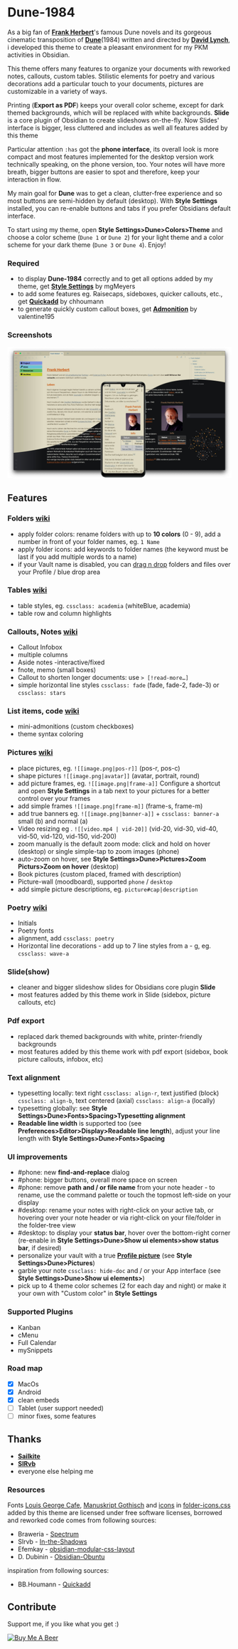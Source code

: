 # Dune-1984


As a big fan of [**Frank Herbert**](https://en.wikipedia.org/wiki/Frank_Herbert)'s famous Dune novels and its gorgeous cinematic transposition of [**Dune**](https://www.imdb.com/title/tt0087182/?ref_=nm_ov_bio_lk)(1984) written and directed by [**David Lynch**](https://www.imdb.com/name/nm0000186/bio?ref_=nm_ov_bio_sm), i developed this theme to create a pleasant environment for my PKM activities in Obsidian.

This theme offers many features to organize your documents with reworked notes, callouts, custom tables.
Stilistic elements for poetry and various decorations add a particular touch to your documents, pictures are customizable in a variety of ways.

Printing (**Export as PDF**) keeps your overall color scheme, except for dark themed backgrounds, which will be replaced with white backgrounds.
**Slide** is a core plugin of Obsidian to create slideshows on-the-fly. Now Slides' interface is bigger, less cluttered and includes as well all features added by this theme
  
Particular attention `:has` got the **phone interface**, its overall look is more compact and most features implemented for the desktop version work technically speaking, on the phone version, too.
Your notes will have more breath, bigger buttons are easier to spot and therefore, keep your interaction in flow.

My main goal for **Dune** was to get a clean, clutter-free experience and so most buttons are semi-hidden by default (desktop). With **Style Settings** installed, you can re-enable buttons and tabs if you prefer Obsidians default interface.

To start using my theme, open **Style Settings>Dune>Colors>Theme** and choose a color scheme (`Dune 1` or `Dune 2`) for your light theme and a color scheme for your dark theme (`Dune 3` or `Dune 4`). Enjoy!
  
### Required

- to display **Dune-1984** correctly and to get all options added by my theme, get [**Style Settings**](https://github.com/mgmeyers/obsidian-style-settings) by mgMeyers
- to add some features eg. Raisecaps, sideboxes, quicker callouts, etc., get [**Quickadd**](https://github.com/chhoumann/quickadd) by chhoumann
- to generate quickly custom callout boxes, get [**Admonition**](https://github.com/valentine195/obsidian-admonition) by valentine195


### Screenshots

![Titelbild-Dune-3](https://github.com/Jopp-gh/Obsidian-Dune84/blob/main/Dune-Obsidian.jpg)

  
## Features

### Folders [wiki](https://github.com/Jopp-gh/Obsidian-Dune84/blob/main/Wiki/Keywords.md)

- apply folder colors: rename folders with up to **10 colors** (0 - 9), add a number in front of your folder names,  eg. `1 Name`
- apply folder icons: add keywords to folder names (the keyword must be last if you add multiple words to a name)
- if your Vault name is disabled, you can [drag n drop](https://github.com/Jopp-gh/Obsidian-Dune84/edit/main/Wiki/Profile.md) folders and files over your Profile / blue drop area

### Tables [wiki](https://github.com/Jopp-gh/Obsidian-Dune84/blob/main/Wiki/Tables.md)

- table styles, eg. `cssclass: academia`  (whiteBlue, academia) 
- table row and column highlights

### Callouts, Notes [wiki](https://github.com/Jopp-gh/Obsidian-Dune84/blob/main/Wiki/Boxes.md)

- Callout Infobox 
- multiple columns  
- Aside notes -interactive/fixed 
- fnote, memo (small boxes)
- Callout to shorten longer documents: use `> [!read-more…]` 
- simple horizontal line styles `cssclass: fade` (fade, fade-2, fade-3) or `cssclass: stars`

### List items, code [wiki](https://github.com/Jopp-gh/Obsidian-Dune84/blob/main/Wiki/Lists.md)

- mini-admonitions (custom checkboxes)
- theme syntax coloring

### Pictures [wiki](https://github.com/Jopp-gh/Obsidian-Dune84/blob/main/Wiki/Pictures.md)

- place pictures, eg. `![[image.png|pos-r]]` (pos-r, pos-c) 
- shape pictures `![[image.png|avatar]]` (avatar, portrait, round)
- add picture frames, eg. `![[image.png|frame-a]]` Configure a shortcut and open **Style Settings** in a tab next to your pictures for a better control over your frames
- add simple frames `![[image.png|frame-m]]` (frame-s, frame-m)
- add true banners eg. `![[image.png|banner-a]]` + `cssclass: banner-a` small (b) and normal (a) 
- Video resizing eg . `![[video.mp4 | vid-20]]` (vid-20, vid-30, vid-40, vid-50, vid-120, vid-150, vid-200) 
- zoom manually is the default zoom mode: click and hold on hover (desktop) or single simple-tap to zoom images (phone)
- auto-zoom on hover, see **Style Settings>Dune>Pictures>Zoom Picturs>Zoom on hover** (desktop)
- Book pictures (custom placed, framed with description)
- Picture-wall (moodboard), supported `phone` / `desktop`
- add simple picture descriptions, eg. `picture#cap|description` 
  
### Poetry [wiki](https://github.com/Jopp-gh/Obsidian-Dune84/blob/main/Wiki/Poetry.md)
  
- Initials 
- Poetry fonts
- alignment, add `cssclass: poetry` 
- Horizontal line decorations - add up to 7 line styles from a - g, eg. `cssclass: wave-a`

### Slide(show)

- cleaner and bigger slideshow slides for Obsidians core plugin **Slide**
- most features added by this theme work in Slide (sidebox, picture callouts, etc)  

### Pdf export

- replaced dark themed backgrounds with white, printer-friendly backgrounds
- most features added by this theme work with pdf export (sidebox, book picture callouts, infobox, etc)

### Text alignment

- typesetting locally: text right `cssclass: align-r`, text justified (block) `cssclass: align-b`, text centered (axial) `cssclass: align-a` (locally)
- typesetting globally: see **Style Settings>Dune>Fonts>Spacing>Typesetting alignment**
- **Readable line width** is supported too (see **Preferences>Editor>Display>Readable line length**), adjust your line length with **Style Settings>Dune>Fonts>Spacing**

### UI improvements

- #phone: new **find-and-replace** dialog
- #phone: bigger buttons, overall more space on screen
- #phone: remove **path and / or file name** from your note header - to rename, use the command palette or touch the topmost left-side on your display
- #desktop: rename your notes with right-click on your active tab, or hovering over your note header or via right-click on your file/folder in the folder-tree view 
- #desktop: to display your **status bar**, hover over the bottom-right corner (re-enable in **Style Settings>Dune>Show ui elements>show status bar**, if desired)
- personalize your vault with a true [**Profile picture**](https://github.com/Jopp-gh/Obsidian-Dune84/blob/main/Wiki/Profile.md) (see **Style Settings>Dune>Pictures**)
- garble your note `cssclass: hide-doc` and / or your App interface (see **Style Settings>Dune>Show ui elements>**)
- pick up to 4 theme color schemes (2 for each day and night) or make it your own with "Custom color" in **Style Settings**

### Supported Plugins

- Kanban
- cMenu
- Full Calendar
- mySnippets

### Road map

- [x] MacOs
- [x] Android
- [x] clean embeds
- [ ] Tablet (user support needed)
- [ ] minor fixes, some features 

## Thanks

- **[Sailkite](https://github.com/sailKiteV)**
- **[SlRvb](https://github.com/SlRvb)**
- everyone else helping me  

### Resources

Fonts [Louis George Cafe](https://www.dafont.com/louis-george-caf.font), [Manuskript Gothisch](https://www.dafont.com/manuskript-gotisch.font) and [icons](https://boxicons.com/) in [folder-icons.css](https://github.com/Jopp-gh/Obsidian-Dune84/blob/main/snippets/folder-icons.css) added by this theme are licensed under free software licenses,
borrowed and reworked code comes from following sources:

- Braweria - [Spectrum](https://github.com/nuttingd/spectrum-obsidian-theme)
- Slrvb - [In-the-Shadows](https://github.com/SlRvb/Obsidian--ITS-Theme)
- Efemkay - [obsidian-modular-css-layout](https://github.com/efemkay/obsidian-modular-css-layout)
- D. Dubinin - [Obsidian-Obuntu](https://github.com/dmytrodubinin/Obuntu-theme-for-Obsidian)  

inspiration from following sources:

- BB.Houmann - [Quickadd](https://github.com/chhoumann/quickadd)
  

## Contribute

Support me, if you like what you get  :)

<a href="https://www.buymeacoffee.com/jopp.gh" target="_blank"><img src="https://cdn.buymeacoffee.com/buttons/default-orange.png" alt="Buy Me A Beer" height="41" width="174"></a>
